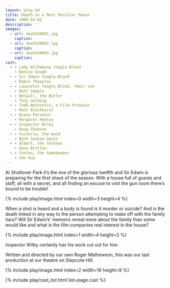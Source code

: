 ```yaml
---
layout: play_md
title: Death in a Most Peculiar Manor
date: 2008-03-01
description: ''
images:
  - url: death20081.jpg
    caption: 
  - url: death20082.jpg
    caption: 
  - url: death20083.jpg
    caption: 
cast:
  - - Lady Wilhemina teagle-Bland
    - Denise Gough
  - - Sir Edwin teagle-Bland 
    - Robin Thwaytes
  - - Launcelot teagle-Bland, their son
    - Matt Semple
  - - Belpull, the Butler
    - Tony Golding
  - - Todd Weinstein, a Film Producer
    - Matt Blackhurst
  - - Diana Parsmint
    - Margaret Heeley
  - - Inspector Wilby
    - Doug Thomson
  - - Victoria, the maid
    - Beth Seaton-Smith
  - - Albert, the footman
    - Dave Britton
  - - Foxton, the Gamekeeper 
    - Ian Guy
---
```


At Shottover Park it’s the eve of the glorious twelfth and Sir Edwin is preparing for the first shoot of the season.  With a house full of guests and staff, all with a secret, and all finding an excuse to visit the gun room there’s bound to be trouble!

{% include play/image.html index=0 width=3 height=4 %}

When a shot is heard and a body is found is it murder or suicide? And is the death linked in any way to the person attempting to make off with the family tiara? Will Sir Edwin’s’ memoirs reveal more about the family than some would like and what is the film companies real interest in the house?

{% include play/image.html index=1 width=4 height=3 %}

Inspector Wilby certainly has his work cut out for him.

Written and directed by our own Roger Mathewson, this was our last production at our theatre on Stepcote Hill.

{% include play/image.html index=2 width=16 height=9 %}

{% include play/cast_list.html list=page.cast %}
